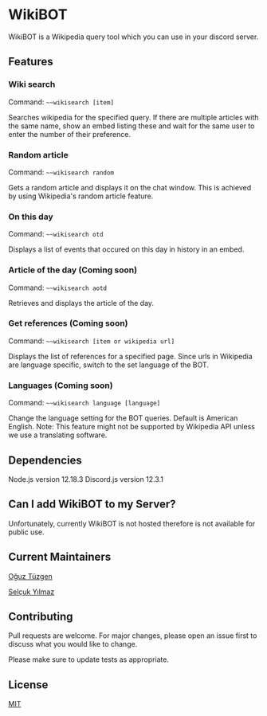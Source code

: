 # WikiBOT

WikiBOT is a Wikipedia query tool which you can use in your discord server.

## Features
### Wiki search
Command: ``` ~~wikisearch [item] ```

Searches wikipedia for the specified query. If there are multiple articles with the same name, show an embed listing these and wait for the same user to enter the number of their preference.

### Random article
Command: ``` ~~wikisearch random ```

Gets a random article and displays it on the chat window. This is achieved by using Wikipedia's random article feature.

### On this day
Command: ``` ~~wikisearch otd ```

Displays a list of events that occured on this day in history in an embed.

### Article of the day (Coming soon)
Command: ``` ~~wikisearch aotd ```

Retrieves and displays the article of the day.

### Get references (Coming soon)
Command: ``` ~~wikisearch [item or wikipedia url] ```

Displays the list of references for a specified page. Since urls in Wikipedia are language specific, switch to the set language of the BOT.

### Languages (Coming soon)
Command: ``` ~~wikisearch language [language] ```

Change the language setting for the BOT queries. Default is American English. Note: This feature might not be supported by Wikipedia API unless we use a translating software.

## Dependencies
Node.js version 12.18.3
Discord.js version 12.3.1

## Can I add WikiBOT to my Server?
Unfortunately, currently WikiBOT is not hosted therefore is not available for public use.

## Current Maintainers
[Oğuz Tüzgen](https://github.com/oguztuzgen)

[Selçuk Yılmaz](https://github.com/SelcuukYilmazz)

## Contributing
Pull requests are welcome. For major changes, please open an issue first to discuss what you would like to change.

Please make sure to update tests as appropriate.

## License
[MIT](https://choosealicense.com/licenses/mit/)